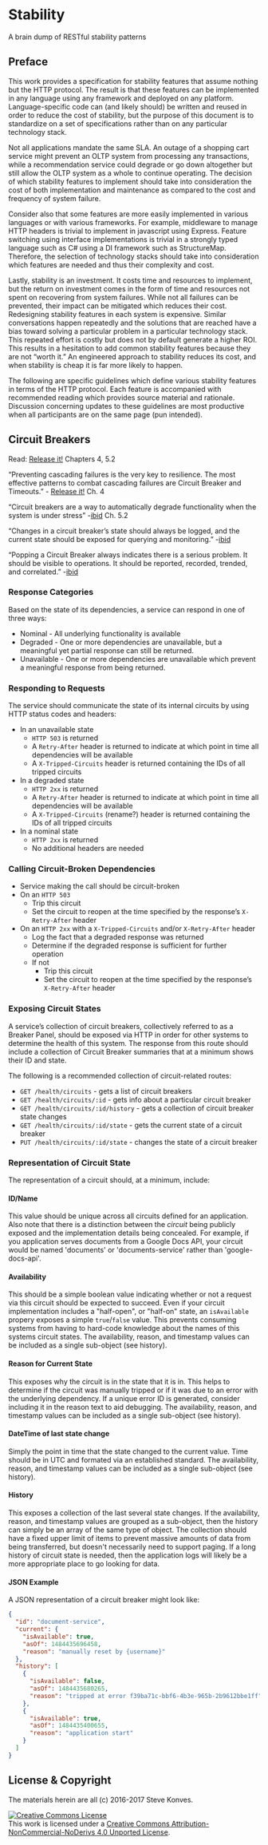 # Stability
A brain dump of RESTful stability patterns

## Preface
This work provides a specification for stability features that assume nothing but the HTTP protocol.  The result is that these features can be implemented in any language using any framework and deployed on any platform.  Language-specific code can (and likely should) be written and reused in order to reduce the cost of stability, but the purpose of this document is to standardize on a set of specifications rather than on any particular technology stack.

Not all applications mandate the same SLA.  An outage of a shopping cart service might prevent an OLTP system from processing any transactions, while a recommendation service could degrade or go down altogether but still allow the OLTP system as a whole to continue operating.  The decision of which stability features to implement should take into consideration the cost of both implementation and maintenance as compared to the cost and frequency of system failure.

Consider also that some features are more easily implemented in various languages or with various frameworks.  For example, middleware to manage HTTP headers is trivial to implement in javascript using Express.  Feature switching using interface implementations is trivial in a strongly typed language such as C# using a DI framework such as StructureMap.  Therefore, the selection of technology stacks should take into consideration which features are needed and thus their complexity and cost.

Lastly, stability is an investment.  It costs time and resources to implement, but the return on investment comes in the form of time and resources not spent on recovering from system failures.  While not all failures can be prevented, their impact can be mitigated which reduces their cost.  Redesigning stability features in each system is expensive.  Similar conversations happen repeatedly and the solutions that are reached have a bias toward solving a particular problem in a particular technology stack.  This repeated effort is costly but does not by default generate a higher ROI.  This results in a hesitation to add common stability features because they are not “worth it.”  An engineered approach to stability reduces its cost, and when stability is cheap it is far more likely to happen.

The following are specific guidelines which define various stability features in terms of the HTTP protocol.  Each feature is accompanied with recommended reading which provides source material and rationale.  Discussion concerning updates to these guidelines are most productive when all participants are on the same page (pun intended).

## Circuit Breakers
Read: [Release it!](https://www.amazon.com/Release-Production-Ready-Software-Pragmatic-Programmers/dp/0978739213) Chapters 4, 5.2

“Preventing cascading failures is the very key to resilience.  The most effective patterns to combat cascading failures are Circuit Breaker and Timeouts.” - [Release it!](https://www.amazon.com/Release-Production-Ready-Software-Pragmatic-Programmers/dp/0978739213) Ch. 4

“Circuit breakers are a way to automatically degrade functionality when the system is under stress” -[ibid](https://www.amazon.com/Release-Production-Ready-Software-Pragmatic-Programmers/dp/0978739213) Ch. 5.2

“Changes in a circuit breaker’s state should always be logged, and the current state should be exposed for querying and monitoring.” -[ibid](https://www.amazon.com/Release-Production-Ready-Software-Pragmatic-Programmers/dp/0978739213)

“Popping a Circuit Breaker always indicates there is a serious problem.  It should be visible to operations.  It should be reported, recorded, trended, and correlated.” -[ibid](https://www.amazon.com/Release-Production-Ready-Software-Pragmatic-Programmers/dp/0978739213)

### Response Categories
Based on the state of its dependencies, a service can respond in one of three ways: 

* Nominal - All underlying functionality is available
* Degraded - One or more dependencies are unavailable, but a meaningful yet partial response can still be returned.
* Unavailable - One or more dependencies are unavailable which prevent a meaningful response from being returned.

### Responding to Requests
The service should communicate the state of its internal circuits by using HTTP status codes and headers:

* In an unavailable state
  * `HTTP 503` is returned
  * A `Retry-After` header is returned to indicate at which point in time all dependencies will be available
  * A `X-Tripped-Circuits` header is returned containing the IDs of all tripped circuits
* In a degraded state
  * `HTTP 2xx` is returned
  * A `Retry-After` header is returned to indicate at which point in time all dependencies will be available
  * A `X-Tripped-Circuits` (rename?) header is returned containing the IDs of all tripped circuits
* In a nominal state
  * `HTTP 2xx` is returned
  * No additional headers are needed

### Calling Circuit-Broken Dependencies
* Service making the call should be circuit-broken
* On an `HTTP 503`
  * Trip this circuit
  * Set the circuit to reopen at the time specified by the response’s `X-Retry-After` header
* On an `HTTP 2xx` with a `X-Tripped-Circuits` and/or `X-Retry-After` header
  * Log the fact that a degraded response was returned
  * Determine if the degraded response is sufficient for further operation
  * If not
    * Trip this circuit
    * Set the circuit to reopen at the time specified by the response’s `X-Retry-After` header

### Exposing Circuit States
A service’s collection of circuit breakers, collectively referred to as a Breaker Panel, should be exposed via HTTP in order for other systems to determine the health of this system.  The response from this route should include a collection of Circuit Breaker summaries that at a minimum shows their ID and state.

The following is a recommended collection of circuit-related routes:

* `GET /health/circuits` - gets a list of circuit breakers
* `GET /health/circuits/:id` - gets info about a particular circuit breaker
* `GET /health/circuits/:id/history` - gets a collection of circuit breaker state changes
* `GET /health/circuits/:id/state` - gets the current state of a circuit breaker
* `PUT /health/circuits/:id/state` - changes the state of a circuit breaker

### Representation of Circuit State
The representation of a circuit should, at a minimum, include:

#### ID/Name
This value should be unique across all circuits defined for an application.  Also note that there is a distinction between the *circuit* being publicly exposed and the implementation details being concealed.  For example, if you application serves documents from a Google Docs API, your circuit would be named 'documents' or 'documents-service' rather than 'google-docs-api'.

#### Availability
This should be a simple boolean value indicating whether or not a request via this circuit should be expected to succeed.  Even if your circuit implementation includes a "half-open", or "half-on" state, an `isAvailable` propery exposes a simple `true`/`false` value.  This prevents consuming systems from having to hard-code knowledge about the names of this systems circuit states.  The availability, reason, and timestamp values can be included as a single sub-object (see history).

#### Reason for Current State
This exposes why the circuit is in the state that it is in.  This helps to determine if the circuit was manually tripped or if it was due to an error with the underlying dependency.  If a unique error ID is generated, consider including it in the reason text to aid debugging.  The availability, reason, and timestamp values can be included as a single sub-object (see history).

#### DateTime of last state change
Simply the point in time that the state changed to the current value.  Time should be in UTC and formated via an established standard.  The availability, reason, and timestamp values can be included as a single sub-object (see history).

#### History
This exposes a collection of the last several state changes.  If the availability, reason, and timestamp values are grouped as a sub-object, then the history can simply be an array of the same type of object.  The collection should have a fixed upper limit of items to prevent massive amounts of data from being transferred, but doesn't necessarily need to support paging.  If a long history of circuit state is needed, then the application logs will likely be a more appropriate place to go looking for data.

#### JSON Example
A JSON representation of a circuit breaker might look like:

``` JSON
{
  "id": "document-service",
  "current": {
    "isAvailable": true,
    "asOf": 1484435696458,
    "reason": "manually reset by {username}"
  },
  "history": [
    {
      "isAvailable": false,
      "asOf": 1484435680265,
      "reason": "tripped at error f39ba71c-bbf6-4b3e-965b-2b9612bbe1ff"
    },
    {
      "isAvailable": true,
      "asOf": 1484435400655,
      "reason": "application start"
    }
  ]
}
```

## License & Copyright

The materials herein are all (c) 2016-2017 Steve Konves.

<a rel="license" href="http://creativecommons.org/licenses/by-nc-nd/4.0/"><img alt="Creative Commons License" style="border-width:0" src="https://i.creativecommons.org/l/by-nc-nd/4.0/88x31.png" /></a><br />This work is licensed under a <a rel="license" href="http://creativecommons.org/licenses/by-nc-nd/4.0/">Creative Commons Attribution-NonCommercial-NoDerivs 4.0 Unported License</a>.